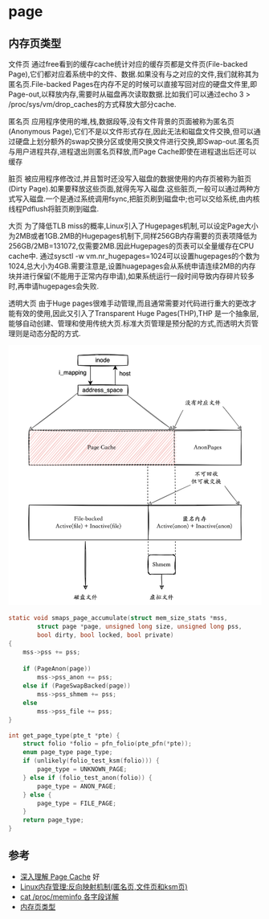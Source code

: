 
# page

## 内存页类型

文件页
通过free看到的缓存cache统计对应的缓存页都是文件页(File-backed Page),它们都对应着系统中的文件、数据.如果没有与之对应的文件,我们就称其为匿名页.File-backed Pages在内存不足的时候可以直接写回对应的硬盘文件里,即Page-out,以释放内存,需要时从磁盘再次读取数据.比如我们可以通过echo 3 > /proc/sys/vm/drop_caches的方式释放大部分cache.

匿名页
应用程序使用的堆,栈,数据段等,没有文件背景的页面被称为匿名页(Anonymous Page),它们不是以文件形式存在,因此无法和磁盘文件交换,但可以通过硬盘上划分额外的swap交换分区或使用交换文件进行交换,即Swap-out.匿名页与用户进程共存,进程退出则匿名页释放,而Page Cache即使在进程退出后还可以缓存

脏页
被应用程序修改过,并且暂时还没写入磁盘的数据使用的内存页被称为脏页(Dirty Page).如果要释放这些页面,就得先写入磁盘.这些脏页,一般可以通过两种方式写入磁盘.一个是通过系统调用fsync,把脏页刷到磁盘中;也可以交给系统,由内核线程Pdflush将脏页刷到磁盘.

大页
为了降低TLB miss的概率,Linux引入了Hugepages机制,可以设定Page大小为2MB或者1GB.2MB的Hugepages机制下,同样256GB内存需要的页表项降低为256GB/2MB=131072,仅需要2MB.因此Hugepages的页表可以全量缓存在CPU cache中. 通过sysctl -w vm.nr_hugepages=1024可以设置hugepages的个数为1024,总大小为4GB.需要注意是,设置huagepages会从系统申请连续2MB的内存块并进行保留(不能用于正常内存申请),如果系统运行一段时间导致内存碎片较多时,再申请hugepages会失败.

透明大页
由于Huge pages很难手动管理,而且通常需要对代码进行重大的更改才能有效的使用,因此又引入了Transparent Huge Pages(THP),THP 是一个抽象层,能够自动创建、管理和使用传统大页.标准大页管理是预分配的方式,而透明大页管理则是动态分配的方式.

![20241127233707](https://raw.githubusercontent.com/learner-lu/picbed/master/20241127233707.png)

```c
static void smaps_page_accumulate(struct mem_size_stats *mss,
		struct page *page, unsigned long size, unsigned long pss,
		bool dirty, bool locked, bool private)
{
	mss->pss += pss;

	if (PageAnon(page))
		mss->pss_anon += pss;
	else if (PageSwapBacked(page))
		mss->pss_shmem += pss;
	else
		mss->pss_file += pss;
}
```

```c
int get_page_type(pte_t *pte) {
    struct folio *folio = pfn_folio(pte_pfn(*pte));
    enum page_type page_type;
    if (unlikely(folio_test_ksm(folio))) {
        page_type = UNKNOWN_PAGE;
    } else if (folio_test_anon(folio)) {
        page_type = ANON_PAGE;
    } else {
        page_type = FILE_PAGE;
    }
    return page_type;
}
```

## 参考

- [深入理解 Page Cache](https://cloud.tencent.com/developer/article/2363233) 好
- [Linux内存管理:反向映射机制(匿名页,文件页和ksm页)](https://blog.csdn.net/Rong_Toa/article/details/109864063)
- [cat /proc/meminfo 各字段详解](https://blog.csdn.net/JustDoIt_201603/article/details/106629059)
- [内存页类型](https://blog.csdn.net/u010039418/article/details/103446899)
